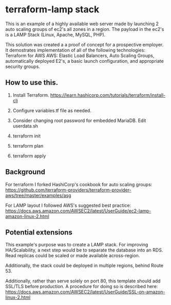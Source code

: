 # terraform-lamp stack
This is an example of a highly available web server made by launching 2 auto scaling groups of ec2's all zones in a region.  The payload in the ec2's is a LAMP Stack (Linux, Apache, MySQL, PHP).  

This solution was created a a proof of concept for a prospective employer.  It demostrates implementation of all of the following technologies:
Terraform for AWS
AWS: Elastic Load Balancers, Auto Scaling Groups, automatically deployed E2's, a basic launch configuration, and appropriate security groups.

## How to use this.
1. Install Terraform. 
   https://learn.hashicorp.com/tutorials/terraform/install-cli

2. Configure variables.tf file as needed.

3. Consider changing root password for embedded MariaDB.  Edit userdata.sh

4. terraform init

5. terraform plan

6. terraform apply

## Background

For terraform I forked HashiCorp's cookbook for auto scaling groups:
https://github.com/terraform-providers/terraform-provider-aws/tree/master/examples/asg

For LAMP layout I followed AWS's suggested best practice: https://docs.aws.amazon.com/AWSEC2/latest/UserGuide/ec2-lamp-amazon-linux-2.html

## Potential extensions

This example's purpose was to create a LAMP stack.  For improving HA/Scalability, a next step would be to separate the database into an RDS.  Read replicas could be scaled or made available across-region. 

Additionally, the stack could be deployed in multiple regions, behind Route 53. 

Additionally, rather than serve solely on port 80, this template should add SSL/TLS before production.  A procedure for doing so is described here: https://docs.aws.amazon.com/AWSEC2/latest/UserGuide/SSL-on-amazon-linux-2.html
